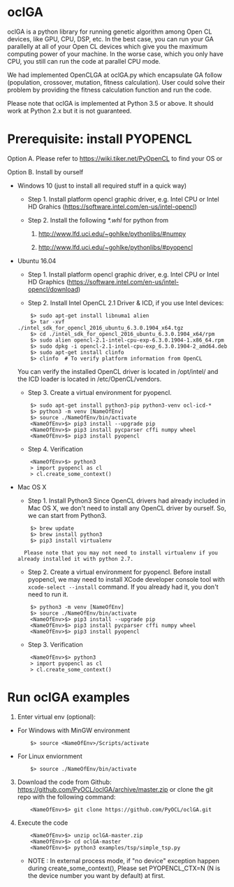# oclGA
oclGA is a python library for running genetic algorithm among Open CL devices, like GPU, CPU, DSP, etc. In the best case, you can run your GA parallelly at all of your Open CL devices which give you the maximum computing power of your machine. In the worse case, which you only have CPU, you still can run the code at parallel CPU mode.

We had implemented OpenCLGA at oclGA.py which encapsulate GA follow (population, crossover, mutation, fitness calculation). User could solve their problem by providing the fitness calculation function and run the code.

Please note that oclGA is implemented at Python 3.5 or above. It should work at Python 2.x but it is not guaranteed.

# Prerequisite: install PYOPENCL

Option A. Please refer to https://wiki.tiker.net/PyOpenCL to find your OS or

Option B. Install by ourself

- Windows 10 (just to install all required stuff in a quick way)

  * Step 1. Install platform opencl graphic driver, e.g. Intel CPU or Intel HD Grahics (https://software.intel.com/en-us/intel-opencl)

  * Step 2. Install the following *\*.whl* for python from

     1. http://www.lfd.uci.edu/~gohlke/pythonlibs/#numpy

     2. http://www.lfd.uci.edu/~gohlke/pythonlibs/#pyopencl

- Ubuntu 16.04

   * Step 1. Install platform opencl graphic driver, e.g. Intel CPU or Intel HD Graphics (https://software.intel.com/en-us/intel-opencl/download)

   * Step 2. Install Intel OpenCL 2.1 Driver & ICD, if you use Intel devices:

    ```shellscript
        $> sudo apt-get install libnuma1 alien
        $> tar -xvf ./intel_sdk_for_opencl_2016_ubuntu_6.3.0.1904_x64.tgz
        $> cd ./intel_sdk_for_opencl_2016_ubuntu_6.3.0.1904_x64/rpm
        $> sudo alien opencl-2.1-intel-cpu-exp-6.3.0.1904-1.x86_64.rpm
        $> sudo dpkg -i opencl-2.1-intel-cpu-exp_6.3.0.1904-2_amd64.deb
        $> sudo apt-get install clinfo
        $> clinfo  # To verify platform information from OpenCL
    ```

    You can verify the installed OpenCL driver is located in /opt/intel/ and
    the ICD loader is located in /etc/OpenCL/vendors.

   * Step 3. Create a virtual environment for pyopencl.

    ```shellscript
        $> sudo apt-get install python3-pip python3-venv ocl-icd-*
        $> python3 -m venv [NameOfEnv]
        $> source ./NameOfEnv/bin/activate
        <NameOfEnv>$> pip3 install --upgrade pip
        <NameOfEnv>$> pip3 install pycparser cffi numpy wheel
        <NameOfEnv>$> pip3 install pyopencl
    ```

   * Step 4. Verification

    ```shellscript
        <NameOfEnv>$> python3
        > import pyopencl as cl
        > cl.create_some_context()
    ```

- Mac OS X

    * Step 1. Install Python3
        Since OpenCL drivers had already included in Mac OS X, we don't need to install any OpenCL driver by ourself. So, we can start from Python3.
    ```
        $> brew update
        $> brew install python3
        $> pip3 install virtualenv
    ```
        Please note that you may not need to install virtualenv if you already installed it with python 2.7.

    * Step 2. Create a virtual environment for pyopencl.
        Before install pyopencl, we may need to install XCode developer console tool with `xcode-select --install` command. If you already had it, you don't need to run it.
    ```
        $> python3 -m venv [NameOfEnv]
        $> source ./NameOfEnv/bin/activate
        <NameOfEnv>$> pip3 install --upgrade pip
        <NameOfEnv>$> pip3 install pycparser cffi numpy wheel
        <NameOfEnv>$> pip3 install pyopencl
    ```

    * Step 3. Verification
    ```shellscript
        <NameOfEnv>$> python3
        > import pyopencl as cl
        > cl.create_some_context()
    ```    

# Run oclGA examples

1. Enter virtual env (optional):

 * For Windows with MinGW environment

    ```shellscript
        $> source <NameOfEnv>/Scripts/activate
    ```
  * For Linux enviornment

    ```shellscript
        $> source ./NameOfEnv/bin/activate
    ```

3. Download the code from Github: https://github.com/PyOCL/oclGA/archive/master.zip or clone the git repo with the following command:

   ```shellscript
       <NameOfEnv>$> git clone https://github.com/PyOCL/oclGA.git
   ```

4. Execute the code

    ```shellscript
        <NameOfEnv>$> unzip oclGA-master.zip
        <NameOfEnv>$> cd oclGA-master
        <NameOfEnv>$> python3 examples/tsp/simple_tsp.py
    ```
    * NOTE : In external process mode, if "no device" exception happen during create_some_context(), Please set PYOPENCL_CTX=N (N is the device number you want by default) at first.
